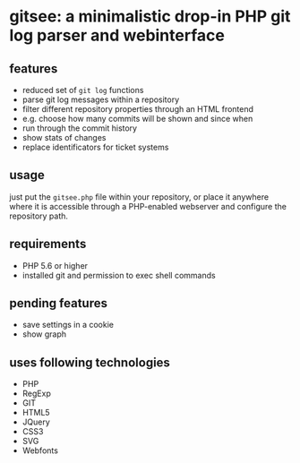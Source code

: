 # gitsee: a minimalistic drop-in PHP git log parser and webinterface

## features

- reduced set of `git log` functions 
- parse git log messages within a repository
- filter different repository properties through an HTML frontend
- e.g. choose how many commits will be shown and since when
- run through the commit history
- show stats of changes
- replace identificators for ticket systems

## usage

just put the `gitsee.php` file within your repository, or place it anywhere where it is accessible through a PHP-enabled webserver and configure the repository path.

## requirements

- PHP 5.6 or higher
- installed git and permission to exec shell commands

## pending features

- save settings in a cookie
- show graph

## uses following technologies

- PHP
- RegExp
- GIT
- HTML5
- JQuery
- CSS3
- SVG
- Webfonts